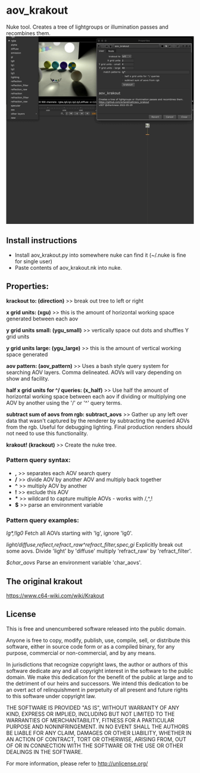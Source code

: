 # aov_krakout
Nuke tool. Creates a tree of lightgroups or illumination passes and recombines them.
![screenshot](https://raw.githubusercontent.com/artandmath/aov_krakout/master/aov_krakout_screenshot.gif)

## Install instructions

- Install aov_krakout.py into somewhere nuke can find it (~/.nuke is fine for single user)
- Paste contents of aov_krakout.nk into nuke.

## Properties:

__krackout to: (direction)__ >> break out tree to left or right

__x grid units: (xgu)__ >> this is the amount of horizontal working space generated between each aov

__y grid units small: (ygu_small)__ >> vertically space out dots and shuffles Y grid units

__y grid units large: (ygu_large)__ >> this is the amount of vertical working space generated

__aov pattern: (aov_pattern)__ >> Uses a bash style query system for searching AOV layers. Comma delineated. AOVs will vary depending on show and facility.

__half x grid units for ^/ queries: (x_half)__ >> Use half the amount of horizontal working space between each aov if dividing or multiplying one AOV by another using the '/' or '^' query terms.

__subtract sum of aovs from rgb: subtract_aovs__ >> Gather up any left over data that wasn't captured by the renderer by subtracting the queried AOVs from the rgb. Useful for debugging lighting. Final production renders should not need to use this functionality.

__krakout! (krackout)__ >> Create the nuke tree.

### Pattern query syntax:
- __,__ >> separates each AOV search query
- __/__ >> divide AOV by another AOV and multiply back together
- __^__ >> multiply AOV by another
- __!__ >> exclude this AOV
- __*__ >> wildcard to capture multiple AOVs - works with /,^,!
- __$__ >> parse an environment variable

### Pattern query examples:
<i>lg*,!lg0</i>
Fetch all AOVs starting with 'lg', ignore 'lg0'.

<i>light/diffuse,reflect,refract_raw^refract_filter,spec,gi</i>
Explicitly break out some aovs. Divide 'light' by 'diffuse' multiply 'refract_raw' by 'refract_filter'.

<i>$char_aovs</i>
Parse an environment variable 'char_aovs'.

## The original krakout

https://www.c64-wiki.com/wiki/Krakout

## License

This is free and unencumbered software released into the public domain.

Anyone is free to copy, modify, publish, use, compile, sell, or
distribute this software, either in source code form or as a compiled
binary, for any purpose, commercial or non-commercial, and by any
means.

In jurisdictions that recognize copyright laws, the author or authors
of this software dedicate any and all copyright interest in the
software to the public domain. We make this dedication for the benefit
of the public at large and to the detriment of our heirs and
successors. We intend this dedication to be an overt act of
relinquishment in perpetuity of all present and future rights to this
software under copyright law.

THE SOFTWARE IS PROVIDED "AS IS", WITHOUT WARRANTY OF ANY KIND,
EXPRESS OR IMPLIED, INCLUDING BUT NOT LIMITED TO THE WARRANTIES OF
MERCHANTABILITY, FITNESS FOR A PARTICULAR PURPOSE AND NONINFRINGEMENT.
IN NO EVENT SHALL THE AUTHORS BE LIABLE FOR ANY CLAIM, DAMAGES OR
OTHER LIABILITY, WHETHER IN AN ACTION OF CONTRACT, TORT OR OTHERWISE,
ARISING FROM, OUT OF OR IN CONNECTION WITH THE SOFTWARE OR THE USE OR
OTHER DEALINGS IN THE SOFTWARE.

For more information, please refer to <http://unlicense.org/>
